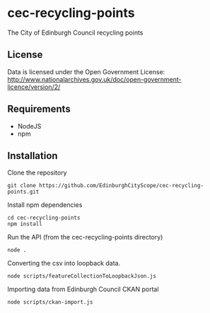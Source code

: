 # cec-recycling-points
The City of Edinburgh Council recycling points

## License

Data is licensed under the Open Government License: http://www.nationalarchives.gov.uk/doc/open-government-licence/version/2/

## Requirements

- NodeJS
- npm

## Installation

Clone the repository

```
git clone https://github.com/EdinburghCityScope/cec-recycling-points.git
```

Install npm dependencies

```
cd cec-recycling-points
npm install
```

Run the API (from the cec-recycling-points directory)

```
node .
```

Converting the csv into loopback data.

```
node scripts/featureCollectionToLoopbackJson.js
```

Importing data from Edinburgh Council CKAN portal

```
node scripts/ckan-import.js
```
